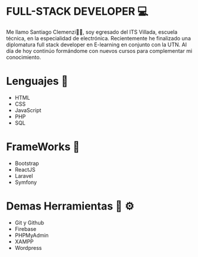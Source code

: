 #  FULL-STACK DEVELOPER 💻 

Me llamo Santiago Clemenzi👋👋, soy egresado del ITS Villada, escuela técnica, en la especialidad de electrónica. Recientemente he finalizado una diplomatura full stack developer en E-learning en conjunto con la UTN.
Al día de hoy continúo formándome con nuevos cursos para complementar mi conocimiento. 

# Lenguajes  👾 
- HTML
- CSS
- JavaScript
- PHP
- SQL

# FrameWorks 👾 
- Bootstrap
- ReactJS
- Laravel
- Symfony

# Demas Herramientas 🔧 ⚙️ 
- Git y Github
- Firebase
- PHPMyAdmin
- XAMPP
- Wordpress
